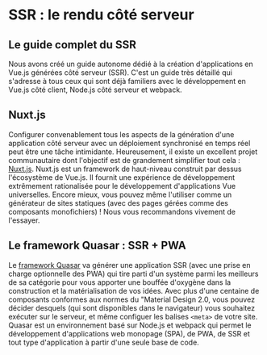 # SSR : le rendu côté serveur

## Le guide complet du SSR

Nous avons créé un guide autonome dédié à la création d'applications en Vue.js générées côté serveur (SSR). C'est un guide très détaillé qui s'adresse à tous ceux qui sont déjà familiers avec le développement en Vue.js côté client, Node.js côté serveur et webpack.

## Nuxt.js

Configurer convenablement tous les aspects de la génération d'une application côté serveur avec un déploiement synchronisé en temps réel peut être une tâche intimidante. Heureusement, il existe un excellent projet communautaire dont l'objectif est de grandement simplifier tout cela : [Nuxt.js](https://nuxtjs.org/). Nuxt.js est un framework de haut-niveau construit par dessus l'écosystème de Vue.js. Il fournit une expérience de développement extrêmement rationalisée pour le développement d'applications Vue universelles. Encore mieux, vous pouvez même l'utiliser comme un générateur de sites statiques (avec des pages gérées comme des composants monofichiers) ! Nous vous recommandons vivement de l'essayer.

## Le framework Quasar : SSR + PWA

Le [framework Quasar](https://quasar.dev) va générer une application SSR (avec une prise en charge optionnelle des PWA) qui tire parti d'un système parmi les meilleurs de sa catégorie pour vous apporter une bouffée d'oxygène dans la construction et la matérialisation de vos idées. Avec plus d'une centaine de composants conformes aux normes du "Material Design 2.0, vous pouvez décider desquels (qui sont disponibles dans le navigateur) vous souhaitez exécuter sur le serveur, et même configuer les balises `<meta>` de votre site. Quasar est un environnement basé sur Node.js et webpack qui permet le développement d'applications web monopage (SPA), de PWA, de SSR et tout type d'application à partir d'une seule base de code.